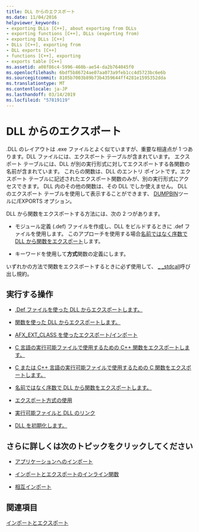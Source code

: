 ```yaml
---
title: DLL からのエクスポート
ms.date: 11/04/2016
helpviewer_keywords:
- exporting DLLs [C++], about exporting from DLLs
- exporting functions [C++], DLLs (exporting from)
- exporting DLLs [C++]
- DLLs [C++], exporting from
- DLL exports [C++]
- functions [C++], exporting
- exports table [C++]
ms.assetid: a08f86c4-5996-460b-ae54-da2b764045f0
ms.openlocfilehash: 6bdf5b86724ae07aa073a9feb1cc4d5723bc6e6b
ms.sourcegitcommit: 8105b7003b89b73b4359644ff4281e1595352dda
ms.translationtype: MT
ms.contentlocale: ja-JP
ms.lasthandoff: 03/14/2019
ms.locfileid: "57819119"
---
```

# <a name="exporting-from-a-dll"></a>DLL からのエクスポート

.DLL のレイアウトは .exe ファイルとよく似ていますが、重要な相違点が 1 つあります。DLL ファイルには、エクスポート テーブルが含まれています。 エクスポート テーブルには、DLL が別の実行形式に対してエクスポートする各関数の名前が含まれています。 これらの関数は、DLL のエントリ ポイントです。エクスポート テーブルに記述されたエクスポート関数のみが、別の実行形式にアクセスできます。 DLL 内のその他の関数は、その DLL でしか使えません。 DLL のエクスポート テーブルを使用して表示することができます、 [DUMPBIN](reference/dumpbin-reference.md)ツールに/EXPORTS オプション。

DLL から関数をエクスポートする方法には、次の 2 つがあります。

- モジュール定義 (.def) ファイルを作成し、DLL をビルドするときに .def ファイルを使用します。 このアプローチを使用する場合[名前ではなく序数で DLL から関数をエクスポート](exporting-functions-from-a-dll-by-ordinal-rather-than-by-name.md)します。

- キーワードを使用して**方式**関数の定義にします。

いずれかの方法で関数をエクスポートするときに必ず使用して、 [_ _stdcall](../cpp/stdcall.md)呼び出し規約。

## <a name="what-do-you-want-to-do"></a>実行する操作

- [.Def ファイルを使った DLL からエクスポートします。](exporting-from-a-dll-using-def-files.md)

- [関数を使った DLL からエクスポートします。](exporting-from-a-dll-using-declspec-dllexport.md)

- [AFX_EXT_CLASS を使ったエクスポート/インポート](exporting-and-importing-using-afx-ext-class.md)

- [C 言語の実行可能ファイルで使用するための C++ 関数をエクスポートします。](exporting-cpp-functions-for-use-in-c-language-executables.md)

- [C または C++ 言語の実行可能ファイルで使用するための C 関数をエクスポートします。](exporting-c-functions-for-use-in-c-or-cpp-language-executables.md)

- [名前ではなく序数で DLL から関数をエクスポートします。](exporting-functions-from-a-dll-by-ordinal-rather-than-by-name.md)

- [エクスポート方式の使用](determining-which-exporting-method-to-use.md)

- [実行可能ファイルと DLL のリンク](linking-an-executable-to-a-dll.md#determining-which-linking-method-to-use)

- [DLL を初期化します。](run-time-library-behavior.md#initializing-a-dll)

## <a name="what-do-you-want-to-know-more-about"></a>さらに詳しくは次のトピックをクリックしてください

- [アプリケーションへのインポート](importing-into-an-application.md)

- [インポートとエクスポートのインライン関数](importing-and-exporting-inline-functions.md)

- [相互インポート](mutual-imports.md)

## <a name="see-also"></a>関連項目

[インポートとエクスポート](importing-and-exporting.md)
